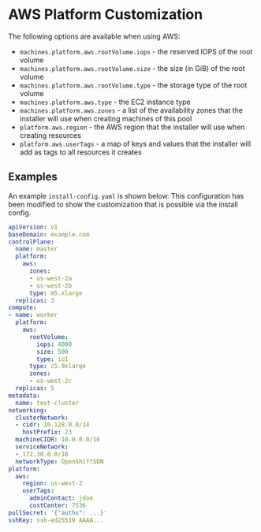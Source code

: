 # AWS Platform Customization

The following options are available when using AWS:

- `machines.platform.aws.rootVolume.iops` - the reserved IOPS of the root volume
- `machines.platform.aws.rootVolume.size` - the size (in GiB) of the root volume
- `machines.platform.aws.rootVolume.type` - the storage type of the root volume
- `machines.platform.aws.type` - the EC2 instance type
- `machines.platform.aws.zones` - a list of the availability zones that the installer will use when creating machines of this pool
- `platform.aws.region` - the AWS region that the installer will use when creating resources
- `platform.aws.userTags` - a map of keys and values that the installer will add as tags to all resources it creates

## Examples

An example `install-config.yaml` is shown below. This configuration has been modified to show the customization that is possible via the install config.

```yaml
apiVersion: v1
baseDomain: example.com
controlPlane:
  name: master
  platform:
    aws:
      zones:
      - us-west-2a
      - us-west-2b
      type: m5.xlarge
  replicas: 3
compute:
- name: worker
  platform:
    aws:
      rootVolume:
        iops: 4000
        size: 500
        type: io1
      type: c5.9xlarge
      zones:
      - us-west-2c
  replicas: 5
metadata:
  name: test-cluster
networking:
  clusterNetwork:
  - cidr: 10.128.0.0/14
    hostPrefix: 23
  machineCIDR: 10.0.0.0/16
  serviceNetwork:
  - 172.30.0.0/16
  networkType: OpenShiftSDN
platform:
  aws:
    region: us-west-2
    userTags:
      adminContact: jdoe
      costCenter: 7536
pullSecret: '{"auths": ...}'
sshKey: ssh-ed25519 AAAA...
```
